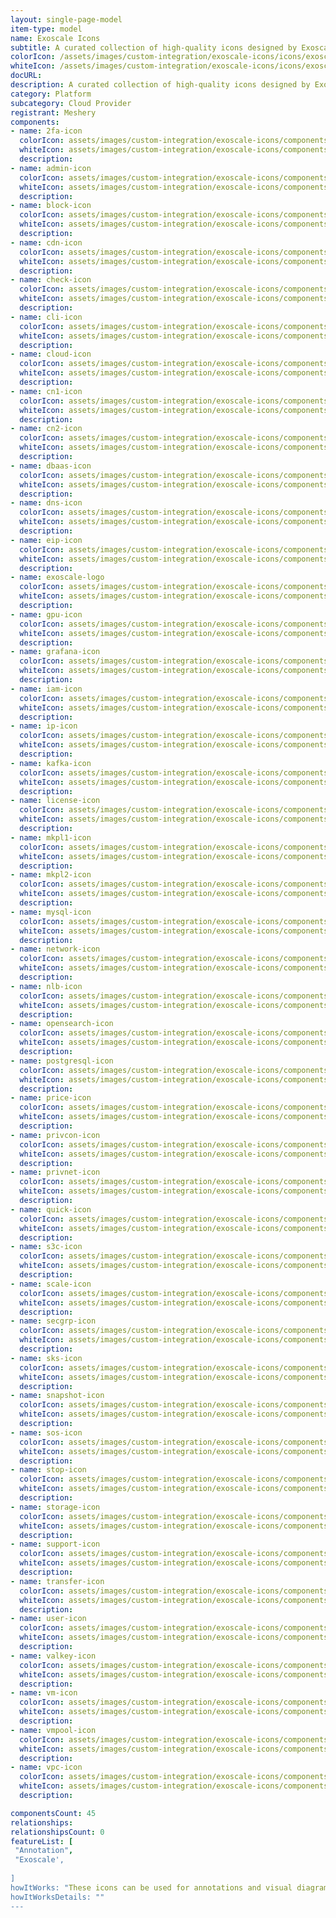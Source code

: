 ```yaml
---
layout: single-page-model
item-type: model
name: Exoscale Icons
subtitle: A curated collection of high-quality icons designed by Exoscale.
colorIcon: /assets/images/custom-integration/exoscale-icons/icons/exoscale-logo.svg
whiteIcon: /assets/images/custom-integration/exoscale-icons/icons/exoscale-logo.svg
docURL: 
description: A curated collection of high-quality icons designed by Exoscale.
category: Platform
subcategory: Cloud Provider
registrant: Meshery
components: 
- name: 2fa-icon
  colorIcon: assets/images/custom-integration/exoscale-icons/components/2fa-icon.svg
  whiteIcon: assets/images/custom-integration/exoscale-icons/components/2fa-icon.svg
  description: 
- name: admin-icon
  colorIcon: assets/images/custom-integration/exoscale-icons/components/admin-icon.svg
  whiteIcon: assets/images/custom-integration/exoscale-icons/components/admin-icon.svg
  description: 
- name: block-icon
  colorIcon: assets/images/custom-integration/exoscale-icons/components/block-icon.svg
  whiteIcon: assets/images/custom-integration/exoscale-icons/components/block-icon.svg
  description: 
- name: cdn-icon
  colorIcon: assets/images/custom-integration/exoscale-icons/components/cdn-icon.svg
  whiteIcon: assets/images/custom-integration/exoscale-icons/components/cdn-icon.svg
  description: 
- name: check-icon
  colorIcon: assets/images/custom-integration/exoscale-icons/components/check-icon.svg
  whiteIcon: assets/images/custom-integration/exoscale-icons/components/check-icon.svg
  description: 
- name: cli-icon
  colorIcon: assets/images/custom-integration/exoscale-icons/components/cli-icon.svg
  whiteIcon: assets/images/custom-integration/exoscale-icons/components/cli-icon.svg
  description: 
- name: cloud-icon
  colorIcon: assets/images/custom-integration/exoscale-icons/components/cloud-icon.svg
  whiteIcon: assets/images/custom-integration/exoscale-icons/components/cloud-icon.svg
  description: 
- name: cn1-icon
  colorIcon: assets/images/custom-integration/exoscale-icons/components/cn1-icon.svg
  whiteIcon: assets/images/custom-integration/exoscale-icons/components/cn1-icon.svg
  description: 
- name: cn2-icon
  colorIcon: assets/images/custom-integration/exoscale-icons/components/cn2-icon.svg
  whiteIcon: assets/images/custom-integration/exoscale-icons/components/cn2-icon.svg
  description: 
- name: dbaas-icon
  colorIcon: assets/images/custom-integration/exoscale-icons/components/dbaas-icon.svg
  whiteIcon: assets/images/custom-integration/exoscale-icons/components/dbaas-icon.svg
  description: 
- name: dns-icon
  colorIcon: assets/images/custom-integration/exoscale-icons/components/dns-icon.svg
  whiteIcon: assets/images/custom-integration/exoscale-icons/components/dns-icon.svg
  description: 
- name: eip-icon
  colorIcon: assets/images/custom-integration/exoscale-icons/components/eip-icon.svg
  whiteIcon: assets/images/custom-integration/exoscale-icons/components/eip-icon.svg
  description: 
- name: exoscale-logo
  colorIcon: assets/images/custom-integration/exoscale-icons/components/exoscale-logo.svg
  whiteIcon: assets/images/custom-integration/exoscale-icons/components/exoscale-logo.svg
  description: 
- name: gpu-icon
  colorIcon: assets/images/custom-integration/exoscale-icons/components/gpu-icon.svg
  whiteIcon: assets/images/custom-integration/exoscale-icons/components/gpu-icon.svg
  description: 
- name: grafana-icon
  colorIcon: assets/images/custom-integration/exoscale-icons/components/grafana-icon.svg
  whiteIcon: assets/images/custom-integration/exoscale-icons/components/grafana-icon.svg
  description: 
- name: iam-icon
  colorIcon: assets/images/custom-integration/exoscale-icons/components/iam-icon.svg
  whiteIcon: assets/images/custom-integration/exoscale-icons/components/iam-icon.svg
  description: 
- name: ip-icon
  colorIcon: assets/images/custom-integration/exoscale-icons/components/ip-icon.svg
  whiteIcon: assets/images/custom-integration/exoscale-icons/components/ip-icon.svg
  description: 
- name: kafka-icon
  colorIcon: assets/images/custom-integration/exoscale-icons/components/kafka-icon.svg
  whiteIcon: assets/images/custom-integration/exoscale-icons/components/kafka-icon.svg
  description: 
- name: license-icon
  colorIcon: assets/images/custom-integration/exoscale-icons/components/license-icon.svg
  whiteIcon: assets/images/custom-integration/exoscale-icons/components/license-icon.svg
  description: 
- name: mkpl1-icon
  colorIcon: assets/images/custom-integration/exoscale-icons/components/mkpl1-icon.svg
  whiteIcon: assets/images/custom-integration/exoscale-icons/components/mkpl1-icon.svg
  description: 
- name: mkpl2-icon
  colorIcon: assets/images/custom-integration/exoscale-icons/components/mkpl2-icon.svg
  whiteIcon: assets/images/custom-integration/exoscale-icons/components/mkpl2-icon.svg
  description: 
- name: mysql-icon
  colorIcon: assets/images/custom-integration/exoscale-icons/components/mysql-icon.svg
  whiteIcon: assets/images/custom-integration/exoscale-icons/components/mysql-icon.svg
  description: 
- name: network-icon
  colorIcon: assets/images/custom-integration/exoscale-icons/components/network-icon.svg
  whiteIcon: assets/images/custom-integration/exoscale-icons/components/network-icon.svg
  description: 
- name: nlb-icon
  colorIcon: assets/images/custom-integration/exoscale-icons/components/nlb-icon.svg
  whiteIcon: assets/images/custom-integration/exoscale-icons/components/nlb-icon.svg
  description: 
- name: opensearch-icon
  colorIcon: assets/images/custom-integration/exoscale-icons/components/opensearch-icon.svg
  whiteIcon: assets/images/custom-integration/exoscale-icons/components/opensearch-icon.svg
  description: 
- name: postgresql-icon
  colorIcon: assets/images/custom-integration/exoscale-icons/components/postgresql-icon.svg
  whiteIcon: assets/images/custom-integration/exoscale-icons/components/postgresql-icon.svg
  description: 
- name: price-icon
  colorIcon: assets/images/custom-integration/exoscale-icons/components/price-icon.svg
  whiteIcon: assets/images/custom-integration/exoscale-icons/components/price-icon.svg
  description: 
- name: privcon-icon
  colorIcon: assets/images/custom-integration/exoscale-icons/components/privcon-icon.svg
  whiteIcon: assets/images/custom-integration/exoscale-icons/components/privcon-icon.svg
  description: 
- name: privnet-icon
  colorIcon: assets/images/custom-integration/exoscale-icons/components/privnet-icon.svg
  whiteIcon: assets/images/custom-integration/exoscale-icons/components/privnet-icon.svg
  description: 
- name: quick-icon
  colorIcon: assets/images/custom-integration/exoscale-icons/components/quick-icon.svg
  whiteIcon: assets/images/custom-integration/exoscale-icons/components/quick-icon.svg
  description: 
- name: s3c-icon
  colorIcon: assets/images/custom-integration/exoscale-icons/components/s3c-icon.svg
  whiteIcon: assets/images/custom-integration/exoscale-icons/components/s3c-icon.svg
  description: 
- name: scale-icon
  colorIcon: assets/images/custom-integration/exoscale-icons/components/scale-icon.svg
  whiteIcon: assets/images/custom-integration/exoscale-icons/components/scale-icon.svg
  description: 
- name: secgrp-icon
  colorIcon: assets/images/custom-integration/exoscale-icons/components/secgrp-icon.svg
  whiteIcon: assets/images/custom-integration/exoscale-icons/components/secgrp-icon.svg
  description: 
- name: sks-icon
  colorIcon: assets/images/custom-integration/exoscale-icons/components/sks-icon.svg
  whiteIcon: assets/images/custom-integration/exoscale-icons/components/sks-icon.svg
  description: 
- name: snapshot-icon
  colorIcon: assets/images/custom-integration/exoscale-icons/components/snapshot-icon.svg
  whiteIcon: assets/images/custom-integration/exoscale-icons/components/snapshot-icon.svg
  description: 
- name: sos-icon
  colorIcon: assets/images/custom-integration/exoscale-icons/components/sos-icon.svg
  whiteIcon: assets/images/custom-integration/exoscale-icons/components/sos-icon.svg
  description: 
- name: stop-icon
  colorIcon: assets/images/custom-integration/exoscale-icons/components/stop-icon.svg
  whiteIcon: assets/images/custom-integration/exoscale-icons/components/stop-icon.svg
  description: 
- name: storage-icon
  colorIcon: assets/images/custom-integration/exoscale-icons/components/storage-icon.svg
  whiteIcon: assets/images/custom-integration/exoscale-icons/components/storage-icon.svg
  description: 
- name: support-icon
  colorIcon: assets/images/custom-integration/exoscale-icons/components/support-icon.svg
  whiteIcon: assets/images/custom-integration/exoscale-icons/components/support-icon.svg
  description: 
- name: transfer-icon
  colorIcon: assets/images/custom-integration/exoscale-icons/components/transfer-icon.svg
  whiteIcon: assets/images/custom-integration/exoscale-icons/components/transfer-icon.svg
  description: 
- name: user-icon
  colorIcon: assets/images/custom-integration/exoscale-icons/components/user-icon.svg
  whiteIcon: assets/images/custom-integration/exoscale-icons/components/user-icon.svg
  description: 
- name: valkey-icon
  colorIcon: assets/images/custom-integration/exoscale-icons/components/valkey-icon.svg
  whiteIcon: assets/images/custom-integration/exoscale-icons/components/valkey-icon.svg
  description: 
- name: vm-icon
  colorIcon: assets/images/custom-integration/exoscale-icons/components/vm-icon.svg
  whiteIcon: assets/images/custom-integration/exoscale-icons/components/vm-icon.svg
  description: 
- name: vmpool-icon
  colorIcon: assets/images/custom-integration/exoscale-icons/components/vmpool-icon.svg
  whiteIcon: assets/images/custom-integration/exoscale-icons/components/vmpool-icon.svg
  description: 
- name: vpc-icon
  colorIcon: assets/images/custom-integration/exoscale-icons/components/vpc-icon.svg
  whiteIcon: assets/images/custom-integration/exoscale-icons/components/vpc-icon.svg
  description: 

componentsCount: 45
relationships: 
relationshipsCount: 0
featureList: [
 "Annotation",
 "Exoscale',
 
]
howItWorks: "These icons can be used for annotations and visual diagramming in designs."
howItWorksDetails: ""
---
```

